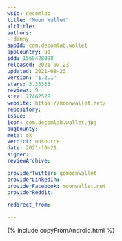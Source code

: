 ```yaml
---
wsId: decomlab
title: "Moon Wallet"
altTitle: 
authors:
- danny
appId: com.decomlab.wallet
appCountry: us
idd: 1569428098
released: 2021-07-23
updated: 2021-08-23
version: "1.2.1"
stars: 3.33333
reviews: 9
size: 77462528
website: https://moonwallet.net/
repository: 
issue: 
icon: com.decomlab.wallet.jpg
bugbounty: 
meta: ok
verdict: nosource
date: 2021-10-21
signer: 
reviewArchive:

providerTwitter: gomoonwallet
providerLinkedIn: 
providerFacebook: moonwallet.net
providerReddit: 

redirect_from:

---
```


{% include copyFromAndroid.html %}

